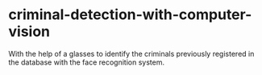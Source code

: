 # criminal-detection-with-computer-vision
With the help of a glasses to identify the criminals previously registered in the database with the face recognition system.
